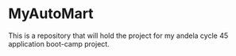 # MyAutoMart
This is a repository that will hold the project for my andela cycle 45 application boot-camp project.
